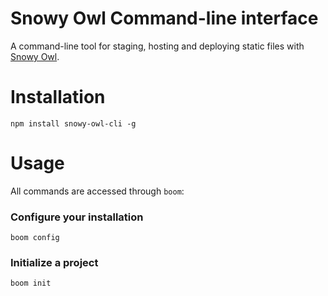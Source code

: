 Snowy Owl Command-line interface
========

A command-line tool for staging, hosting and deploying static files with [Snowy Owl](https://github.com/mhkeller/snowy-owl).

# Installation

````
npm install snowy-owl-cli -g
````

# Usage

All commands are accessed through `boom`:

### Configure your installation

````
boom config
````

### Initialize a project

````
boom init
````

